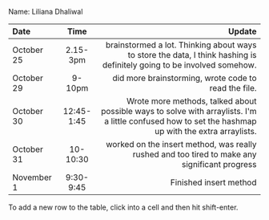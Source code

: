 Name: Liliana Dhaliwal

| Date       |    Time    |                                                                                                                                              Update |
|:-----------|:----------:|----------------------------------------------------------------------------------------------------------------------------------------------------:|
| October 25 |  2.15-3pm  |                              brainstormed a lot. Thinking about ways to store the data, I think hashing is definitely going to be involved somehow. |
| October 29 |   9-10pm   |                                                                                                did more brainstorming, wrote code to read the file. |
| October 30 | 12:45-1:45 | Wrote more methods, talked about possible ways to solve with arraylists. I'm a little confused how to set the hashmap up with the extra arraylists. |
| October 31 |  10-10:30  |                                                       worked on the insert method, was really rushed and too tired to make any significant progress |
| November 1 | 9:30-9:45  |                                                                                                                              Finished insert method |


To add a new row to the table, click into a cell and then hit shift-enter.
